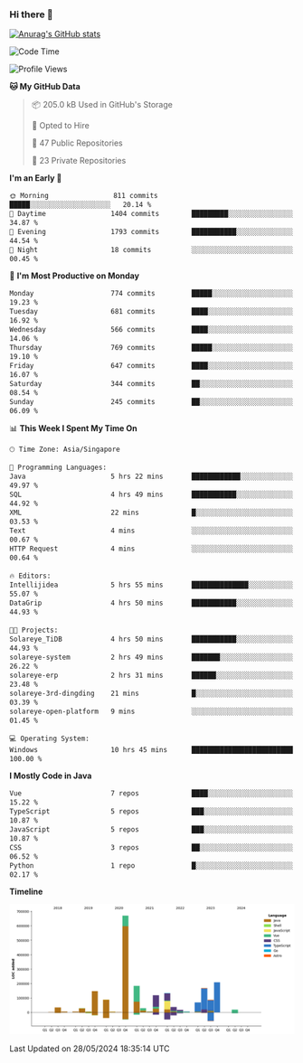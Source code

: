 ### Hi there 👋

[![Anurag's GitHub stats](https://github-readme-stats.vercel.app/api?username=xiumu2017&show_icons=true&theme=radical)](https://github.com/anuraghazra/github-readme-stats)

<!--
**xiumu2017/xiumu2017** is a ✨ _special_ ✨ repository because its `README.md` (this file) appears on your GitHub profile.

Here are some ideas to get you started:

- 🔭 I’m currently working on ...
- 🌱 I’m currently learning ...
- 👯 I’m looking to collaborate on ...
- 🤔 I’m looking for help with ...
- 💬 Ask me about ...
- 📫 How to reach me: ...
- 😄 Pronouns: ...
- ⚡ Fun fact: ...
-->

<!--START_SECTION:waka-->
![Code Time](http://img.shields.io/badge/Code%20Time-2%2C130%20hrs%2014%20mins-blue)

![Profile Views](http://img.shields.io/badge/Profile%20Views-0-blue)

**🐱 My GitHub Data** 

> 📦 205.0 kB Used in GitHub's Storage 
 > 
> 💼 Opted to Hire
 > 
> 📜 47 Public Repositories 
 > 
> 🔑 23 Private Repositories 
 > 
**I'm an Early 🐤** 

```text
🌞 Morning                811 commits         █████░░░░░░░░░░░░░░░░░░░░   20.14 % 
🌆 Daytime                1404 commits        █████████░░░░░░░░░░░░░░░░   34.87 % 
🌃 Evening                1793 commits        ███████████░░░░░░░░░░░░░░   44.54 % 
🌙 Night                  18 commits          ░░░░░░░░░░░░░░░░░░░░░░░░░   00.45 % 
```
📅 **I'm Most Productive on Monday** 

```text
Monday                   774 commits         █████░░░░░░░░░░░░░░░░░░░░   19.23 % 
Tuesday                  681 commits         ████░░░░░░░░░░░░░░░░░░░░░   16.92 % 
Wednesday                566 commits         ████░░░░░░░░░░░░░░░░░░░░░   14.06 % 
Thursday                 769 commits         █████░░░░░░░░░░░░░░░░░░░░   19.10 % 
Friday                   647 commits         ████░░░░░░░░░░░░░░░░░░░░░   16.07 % 
Saturday                 344 commits         ██░░░░░░░░░░░░░░░░░░░░░░░   08.54 % 
Sunday                   245 commits         ██░░░░░░░░░░░░░░░░░░░░░░░   06.09 % 
```


📊 **This Week I Spent My Time On** 

```text
🕑︎ Time Zone: Asia/Singapore

💬 Programming Languages: 
Java                     5 hrs 22 mins       ████████████░░░░░░░░░░░░░   49.97 % 
SQL                      4 hrs 49 mins       ███████████░░░░░░░░░░░░░░   44.92 % 
XML                      22 mins             █░░░░░░░░░░░░░░░░░░░░░░░░   03.53 % 
Text                     4 mins              ░░░░░░░░░░░░░░░░░░░░░░░░░   00.67 % 
HTTP Request             4 mins              ░░░░░░░░░░░░░░░░░░░░░░░░░   00.64 % 

🔥 Editors: 
Intellijidea             5 hrs 55 mins       ██████████████░░░░░░░░░░░   55.07 % 
DataGrip                 4 hrs 50 mins       ███████████░░░░░░░░░░░░░░   44.93 % 

🐱‍💻 Projects: 
Solareye_TiDB            4 hrs 50 mins       ███████████░░░░░░░░░░░░░░   44.93 % 
solareye-system          2 hrs 49 mins       ███████░░░░░░░░░░░░░░░░░░   26.22 % 
solareye-erp             2 hrs 31 mins       ██████░░░░░░░░░░░░░░░░░░░   23.48 % 
solareye-3rd-dingding    21 mins             █░░░░░░░░░░░░░░░░░░░░░░░░   03.39 % 
solareye-open-platform   9 mins              ░░░░░░░░░░░░░░░░░░░░░░░░░   01.45 % 

💻 Operating System: 
Windows                  10 hrs 45 mins      █████████████████████████   100.00 % 
```

**I Mostly Code in Java** 

```text
Vue                      7 repos             ████░░░░░░░░░░░░░░░░░░░░░   15.22 % 
TypeScript               5 repos             ███░░░░░░░░░░░░░░░░░░░░░░   10.87 % 
JavaScript               5 repos             ███░░░░░░░░░░░░░░░░░░░░░░   10.87 % 
CSS                      3 repos             ██░░░░░░░░░░░░░░░░░░░░░░░   06.52 % 
Python                   1 repo              █░░░░░░░░░░░░░░░░░░░░░░░░   02.17 % 
```



**Timeline**

![Lines of Code chart](https://raw.githubusercontent.com/xiumu2017/xiumu2017/main/assets/bar_graph.png)


 Last Updated on 28/05/2024 18:35:14 UTC
<!--END_SECTION:waka-->
